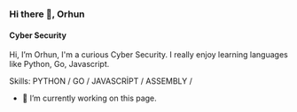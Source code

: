 ### Hi there 👋, Orhun
#### Cyber Security

Hi, I’m Orhun, I'm a curious Cyber Security. I really enjoy learning languages like Python, Go, Javascript.

Skills: PYTHON / GO / JAVASCRİPT / ASSEMBLY / 

- 🔭 I’m currently working on this page. 

